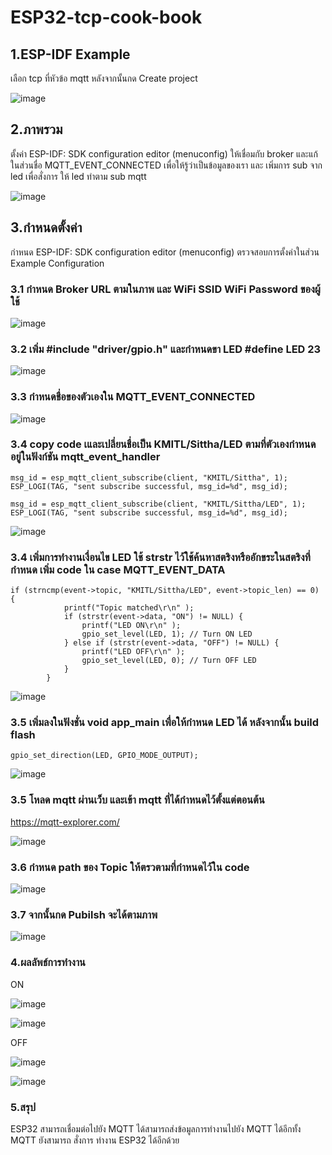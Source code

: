 # ESP32-tcp-cook-book

## 1.ESP-IDF Example

เลือก tcp ที่หัวข้อ mqtt หลังจากนั้นกด Create project

![image](https://github.com/user-attachments/assets/a473f80d-6b3d-4ff6-b2e2-958fd2c642a6)

## 2.ภาพรวม 

ตั้งค่า ESP-IDF: SDK configuration editor (menuconfig) ให้เชื่อมกับ broker และแก้ในส่วนชื่อ
MQTT_EVENT_CONNECTED เพื่อให้รู้ว่าเป็นข้อมูลของเรา และ เพิ่มการ sub จาก led เพื่อสั่งการ ให้ led
ทำตาม sub mqtt 

![image](https://github.com/user-attachments/assets/d6f2592b-f2e0-4c0a-a390-47ecff95a9d2)


## 3.กำหนดตั้งค่า

กำหนด ESP-IDF: SDK configuration editor (menuconfig) ตรวจสอบการตั้งค่าในส่วน Example Configuration 

### 3.1 กำหนด Broker URL ตามในภาพ และ WiFi SSID WiFi Password ของผู้ใช้

![image](https://github.com/user-attachments/assets/29bed324-96ad-4b9f-8f4f-dd63f96e76ce)

### 3.2 เพิ่ม #include "driver/gpio.h" และกำหนดขา LED #define LED  23

![image](https://github.com/user-attachments/assets/b59e9ee6-4e50-47e9-9f1e-b2fb174be501)


### 3.3 กำหนดชื่อของตัวเองใน MQTT_EVENT_CONNECTED

![image](https://github.com/user-attachments/assets/c1aa5390-e93a-4e8a-8bc2-e70a560bf17d)

### 3.4 copy code เและเปลี่ยนชื่อเป็น KMITL/Sittha/LED ตามที่ตัวเองกำหนด อยู่ในฟังก์ชัน mqtt_event_handler
```
msg_id = esp_mqtt_client_subscribe(client, "KMITL/Sittha", 1);
ESP_LOGI(TAG, "sent subscribe successful, msg_id=%d", msg_id);
```

```
msg_id = esp_mqtt_client_subscribe(client, "KMITL/Sittha/LED", 1);
ESP_LOGI(TAG, "sent subscribe successful, msg_id=%d", msg_id);
```

![image](https://github.com/user-attachments/assets/c32ab21a-d4be-4037-974b-8016d55656eb)

### 3.4 เพิ่มการทำงานเงื่อนไข LED ใช้ strstr ไว้ใช้ค้นหาสตริงหรืออักขระในสตริงที่กำหนด เพิ่ม code ใน case MQTT_EVENT_DATA
```
if (strncmp(event->topic, "KMITL/Sittha/LED", event->topic_len) == 0) {
            printf("Topic matched\r\n" );
            if (strstr(event->data, "ON") != NULL) {
                printf("LED ON\r\n" );
                gpio_set_level(LED, 1); // Turn ON LED
            } else if (strstr(event->data, "OFF") != NULL) {
                printf("LED OFF\r\n" );
                gpio_set_level(LED, 0); // Turn OFF LED
            }
        }
```
![image](https://github.com/user-attachments/assets/9467f1af-87af-45c1-9852-ba18f39939a1)

### 3.5 เพิ่มลงในฟังชั่น void app_main เพื่อให้กำหนด LED ได้ หลังจากนั้น build flash 
```
gpio_set_direction(LED, GPIO_MODE_OUTPUT); 
```
![image](https://github.com/user-attachments/assets/5212e95a-b5d7-4f6d-9ffe-4d41b665812b)

### 3.5 โหลด mqtt ผ่านเว็บ และเข้า mqtt ที่ได้กำหนดไว้ตั้งแต่ตอนต้น 

https://mqtt-explorer.com/

![image](https://github.com/user-attachments/assets/419cab91-3d34-4ab2-8eb3-1a3b90927231)

### 3.6 กำหนด path ของ Topic ให้ตรวตามที่กำหนดไว้ใน code 

![image](https://github.com/user-attachments/assets/a6cb69e1-9d57-46e9-b117-061842a2c738)


### 3.7 จากนั้นกด Pubilsh จะได้ตามภาพ

![image](https://github.com/user-attachments/assets/a1ae0bde-a42b-4851-89a8-163598393d60)

### 4.ผลลัพธ์การทำงาน 

ON

![image](https://github.com/user-attachments/assets/a1ae0bde-a42b-4851-89a8-163598393d60)

![image](https://github.com/user-attachments/assets/154e9d5e-b124-4083-9b3a-01275e1db52a)

OFF

![image](https://github.com/user-attachments/assets/13f4ce25-25d2-4afb-91c7-c87198fbecf1)

![image](https://github.com/user-attachments/assets/c96f4415-70ee-4886-9e1d-1733d0a64cfb)

### 5.สรุป
ESP32 สามารถเชื่อมต่อไปยัง MQTT ได้สามารถส่งข้อมูลการทำงานไปยัง MQTT ได้อีกทั้ง MQTT ยังสามารถ สั่งการ
   ทำงาน ESP32 ได้อีกด้วย
